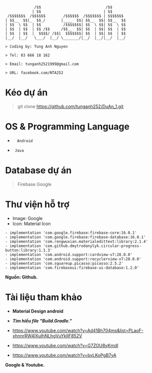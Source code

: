 ```
             /$$                             /$$
            | $$                            | $$
 /$$$$$$$  /$$$$$$        /$$$$$$  /$$$$$$$ | $$$$$$$
| $$__  $$|_  $$_/       |____  $$| $$__  $$| $$__  $$
| $$  \ $$  | $$          /$$$$$$$| $$  \ $$| $$  \ $$
| $$  | $$  | $$ /$$     /$$__  $$| $$  | $$| $$  | $$
| $$  | $$  |  $$$$/ /$$|  $$$$$$$| $$  | $$| $$  | $$
|__/  |__/   \___/  |__/ \_______/|__/  |__/|__/  |__/

> Coding by: Tung Anh Nguyen

> Tel: 03 666 18 162

> Email: tunganh2521999@gmail.com

> URL: facebook.com/NTA252

```

# Kéo dự án 

> git clone https://github.com/tunganh252/DuAn_1.git

# OS & Programming Language

* ```  Android```

* ```  Java ```

# Database dự án

> Firebase Google



# Thư viện hỗ trợ

- Image: Google
- Icon: Material Icon
```
- implementation 'com.google.firebase:firebase-core:16.0.1'
- implementation 'com.google.firebase:firebase-database:16.0.1'
- implementation 'com.rengwuxian.materialedittext:library:2.1.4'
- implementation 'com.github.dmytrodanylyk.circular-progress-button:library:1.1.3'
- implementation 'com.android.support:cardview-v7:28.0.0'
- implementation 'com.android.support:recyclerview-v7:28.0.0'
- implementation 'com.squareup.picasso:picasso:2.5.2'
- implementation 'com.firebaseui:firebase-ui-database:1.2.0'
```
**Nguồn: Github.**

# Tài liệu tham khảo


- **Material Design android**

- ***Tìm hiểu file "Build.Gradle."***
- https://www.youtube.com/watch?v=Ad41Bh704ms&list=PLaoF-xhnnrRW4lXuIhNLhgVuYkIlF852V
- https://www.youtube.com/watch?v=G7ZOU8yKmdI
- https://www.youtube.com/watch?v=byLKoPgB7yA

**Google & Youtube.**
